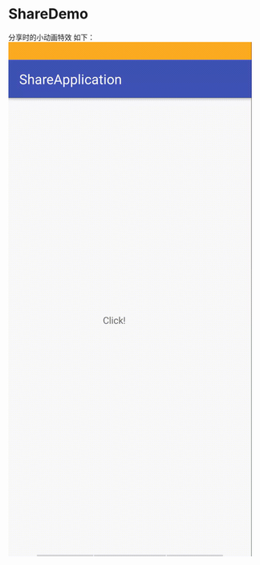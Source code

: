 # ShareDemo
分享时的小动画特效
如下：
![image](https://github.com/WsmLy/ShareDemo/blob/master/images/shareimg20190121.gif)
